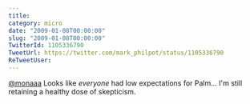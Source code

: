 ```yaml
---
title: 
category: micro
date: "2009-01-08T00:00:00"
slug: "2009-01-08T00:00:00"
TwitterId: 1105336790
TweetUrl: https://twitter.com/mark_philpot/status/1105336790
ReTweetUser: 
---
```


[@monaaa](https://twitter.com/monaaa) Looks like *everyone* had low expectations for Palm... I'm still retaining a healthy dose of skepticism.